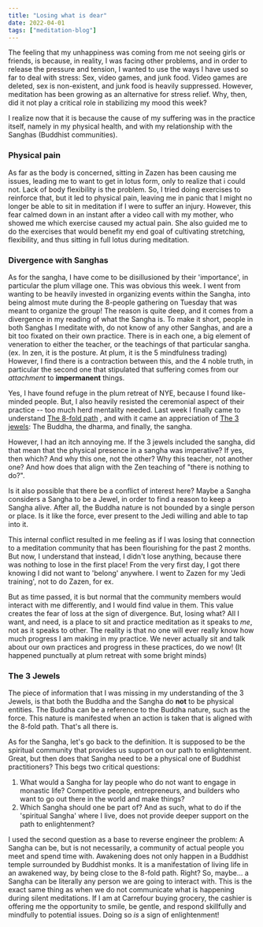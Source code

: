 ```yaml
---
title: "Losing what is dear"
date: 2022-04-01
tags: ["meditation-blog"]
---
```


The feeling that my unhappiness was coming from me not seeing girls or friends, is because, in reality, I was facing other problems, and in order to release the pressure and tension, I wanted to use the ways I have used so far to deal with stress: Sex, video games, and junk food.
Video games are deleted, sex is non-existent, and junk food is heavily suppressed.
However, meditation has been growing as an alternative for stress relief.
Why, then, did it not play a critical role in stabilizing my mood this week?

I realize now that it is because the cause of my suffering was in the practice itself, namely in my physical health, and with my relationship with the Sanghas (Buddhist communities).

### Physical pain
As far as the body is concerned, sitting in Zazen has been causing me issues, leading me to want to get in lotus form, only to realize that i could not. Lack of body flexibility is the problem.
So, I tried doing exercises to reinforce that, but it led to physical pain, leaving me in panic that I might no longer be able to sit in meditation if I were to suffer an injury.
However, this fear calmed down in an instant after a video call with my mother, who showed me which exercise caused my actual pain.
She also guided me to do the exercises that would benefit my end goal of cultivating stretching, flexibility, and thus sitting in full lotus during meditation.

### Divergence with Sanghas

As for the sangha, I have come to be disillusioned by their 'importance', in particular the plum village one.
This was obvious this week.
I went from wanting to be heavily invested in organizing events within the Sangha, into being almost mute during the 8-people gathering on Tuesday that was meant to organize the group!
The reason is quite deep, and it comes from a divergence in my reading of what the Sangha is.
To make it short, people in both Sanghas I meditate with, do not know of any other Sanghas, and are a bit too fixated on their own practice.
There is in each one, a big element of veneration to either the teacher, or the teachings of that particular sangha. (ex. In zen, it is the posture. At plum, it is the 5 mindfulness trading)
However, I find there is a contraction between this, and the 4 noble truth, in particular the second one that stipulated that suffering comes from our *attachment* to **impermanent** things.

Yes, I have found refuge in the plum retreat of NYE, because I found like-minded people.
But, I also heavily resisted the ceremonial aspect of their practice -- too much herd mentality needed.
Last week I finally came to understand [The 8-fold path](kxqaql4m) , and with it came an appreciation of [The 3 jewels](82wh78at): The Buddha, the dharma, and finally, the sangha.

However, I had an itch annoying me.
If the 3 jewels included the sangha, did that mean that the physical presence in a sangha was imperative? If yes, then which? And why this one, not the other? Why this teacher, not another one?
And how does that align with the Zen teaching of "there is nothing to do?".

Is it also possible that there be a conflict of interest here?
Maybe a Sangha considers a Sangha to be a Jewel, in order to find a reason to keep a Sangha alive. After all, the Buddha nature is not bounded by a single person or place. Is it like the force, ever present to the Jedi willing and able to tap into it.

This internal conflict resulted in me feeling as if I was losing that connection to a meditation community that has been flourishing for the past 2 months.
But now, I understand that instead, I didn't lose anything, because there was nothing to lose in the first place!
From the very first day, I got there knowing I did not want to 'belong' anywhere. I went to Zazen for my 'Jedi training', not to do Zazen, for ex.

But as time passed, it is but normal that the community members would interact with me differently, and I would find value in them. This value creates the fear of loss at the sign of divergence.
But, losing what?
All I want, and need, is a place to sit and practice meditation as it speaks to *me*, not as it speaks to other.
The reality is that no one will ever really know how much progress I am making in my practice. We never actually sit and talk about our own practices and progress in these practices, do we now! (It happened punctually at plum retreat with some bright minds)

### The 3 Jewels
The piece of information that I was missing in my understanding of the 3 Jewels, is that both the Buddha and the Sangha do **not** to be physical entities.
The Buddha can be a reference to the Buddha nature, such as the force.
This nature is manifested when an action is taken that is aligned with the 8-fold path.
That's all there is.

As for the Sangha, let's go back to the definition. It is supposed to be the spiritual community that provides us support on our path to enlightenment.
Great, but then does that Sangha need to be a physical one of Buddhist practitioners?
This begs two critical questions:
1. What would a Sangha for lay people who do not want to engage in monastic life? Competitive people, entrepreneurs, and builders who want to go out there in the world and make things?
2. Which Sangha should one be part of? And as such, what to do if the 'spiritual Sangha' where I live, does not provide deeper support on the path to enlightenment?

I used the second question as a base to reverse engineer the problem: A Sangha can be, but is not necessarily, a community of actual people you meet and spend time with.
Awakening does not only happen in a Buddhist temple surrounded by Buddhist monks.
It is a manifestation of living life in an awakened way, by being close to the 8-fold path.
Right?
So, maybe... a Sangha can be literally any person we are going to interact with.
This is the exact same thing as when we do not communicate what is happening during silent meditations.
If I am at Carrefour buying grocery, the cashier is offering me the opportunity to smile, be gentle, and respond skillfully and mindfully to potential issues.
Doing so *is* a sign of enlightenment!
